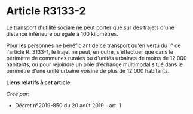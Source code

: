 # Article R3133-2

Le transport d'utilité sociale ne peut porter que sur des trajets d'une distance inférieure ou égale à 100 kilomètres.

Pour les personnes ne bénéficiant de ce transport qu'en vertu du 1° de l'article R. 3133-1, le trajet ne peut, en outre,
s'effectuer que dans le périmètre de communes rurales ou d'unités urbaines de moins de 12 000 habitants, ou pour rejoindre un
pôle d'échange multimodal situé dans le périmètre d'une unité urbaine voisine de plus de 12 000 habitants.

**Liens relatifs à cet article**

_Créé par_:

  - Décret n°2019-850 du 20 août 2019 - art. 1
